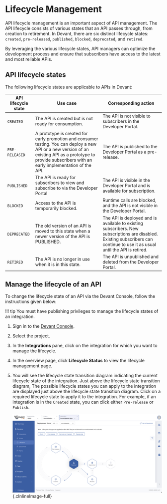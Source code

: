 # Lifecycle Management

API lifecycle management is an important aspect of API management. The API lifecycle consists of various states that an API passes through, from creation to retirement. In Devant, there are six distinct lifecycle states: `created`, `pre-released`, `published`, `blocked`, `deprecated`, and `retired`.

By leveraging the various lifecycle states, API managers can optimize the development process and ensure that subscribers have access to the latest and most reliable APIs.

## API lifecycle states

The following lifecycle states are applicable to APIs in Devant:

| **API lifecycle state** | **Use case** | **Corresponding action** |
|-----------------------|------------|-----------|
| `CREATED` | The API is created but is not ready for consumption.| The API is not visible to subscribers in the Developer Portal.|
| `PRE-RELEASED` | A prototype is created for early promotion and consumer testing. You can deploy a new API or a new version of an existing API as a prototype to provide subscribers with an early implementation of the API.|The API is published to the Developer Portal as a pre-release.|
| `PUBLISHED` | The API is ready for subscribers to view and subscribe to via the Developer Portal| The API is visible in the Developer Portal and is available for subscription.|
| `BLOCKED` | Access to the API is temporarily blocked.| Runtime calls are blocked, and the API is not visible in the Developer Portal.|
| `DEPRECATED` | The old version of an API is moved to this state when a newer version of the API is PUBLISHED.| The API is deployed and is available to existing subscribers. New subscriptions are disabled. Existing subscribers can continue to use it as usual until the API is retired.|
| `RETIRED` | The API is no longer in use when it is in this state.| The API is unpublished and deleted from the Developer Portal.|

## Manage the lifecycle of an API

To change the lifecycle state of an API via the Devant Console, follow the instructions given below:

!!! tip
     You must have publishing privileges to manage the lifecycle states of an integration.

1. Sign in to the [Devant Console](https://console.devant.dev/).
2. Select the project.
3. In the **Integrations** pane, click on the integration for which you want to manage the lifecycle.
4. In the overview page, click **Lifecycle Status** to view the lifecycle management page.
5. You will see the lifecycle state transition diagram indicating the current lifecycle state of the integration. Just above the lifecycle state transition diagram, The possible lifecycle states you can apply to the integration are displayed just above the lifecycle state transition diagram. Click on a required lifecycle state to apply it to the integration. For example, if an integration is in the `Created` state, you can click either `Pre-release` or `Publish`.

   ![Lifecycle Management](../assets/img/api-management/lifecycle-management.png){.cInlineImage-full}
